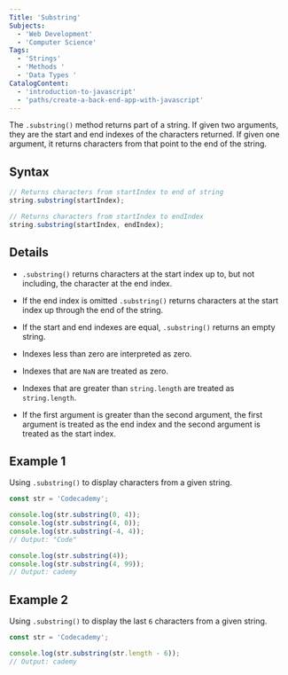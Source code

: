 ```yaml
---
Title: 'Substring'
Subjects:
  - 'Web Development'
  - 'Computer Science'
Tags:
  - 'Strings'
  - 'Methods '
  - 'Data Types '
CatalogContent:
  - 'introduction-to-javascript'
  - 'paths/create-a-back-end-app-with-javascript'
---
```


The `.substring()` method returns part of a string. If given two arguments, they are the start and end indexes of the characters returned. If given one argument, it returns characters from that point to the end of the string.

## Syntax

```javascript
// Returns characters from startIndex to end of string
string.substring(startIndex);

// Returns characters from startIndex to endIndex
string.substring(startIndex, endIndex);
```

## Details

- `.substring()` returns characters at the start index up to, but not including, the character at the end index.

- If the end index is omitted `.substring()` returns characters at the start index up through the end of the string.

- If the start and end indexes are equal, `.substring()` returns an empty string.

- Indexes less than zero are interpreted as zero.

- Indexes that are `NaN` are treated as zero.

- Indexes that are greater than `string.length` are treated as `string.length`.

- If the first argument is greater than the second argument, the first argument is treated as the end index and the second argument is treated as the start index.

## Example 1

Using `.substring()` to display characters from a given string.

```javascript
const str = 'Codecademy';

console.log(str.substring(0, 4));
console.log(str.substring(4, 0));
console.log(str.substring(-4, 4));
// Output: "Code"

console.log(str.substring(4));
console.log(str.substring(4, 99));
// Output: cademy
```

## Example 2

Using `.substring()` to display the last `6` characters from a given string.

```javascript
const str = 'Codecademy';

console.log(str.substring(str.length - 6));
// Output: cademy
```
